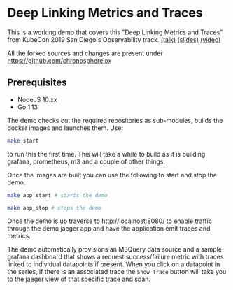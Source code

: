 # Deep Linking Metrics and Traces

This is a working demo that covers this "Deep Linking Metrics and Traces" from KubeCon 2019 San Diego's Observability track. [(talk)](https://kccncna19.sched.com/event/UaXX/deep-linking-metrics-and-traces-with-opentelemetry-openmetrics-and-m3-rob-skillington-chronosphere) [(slides)](https://static.sched.com/hosted_files/kccncna19/2e/Deep%20Linking%20Metrics%20and%20Traces%20with%20OpenTelemetry%2C%20OpenMetrics%2C%20Prometheus%20and%20M3%20%281%29.pdf) [(video)](https://www.youtube.com/watch?v=TzNZIEvhAdA)


All the forked sources and changes are present under https://github.com/chronosphereiox

## Prerequisites

- NodeJS 10.xx
- Go 1.13

The demo checks out the required repositories as sub-modules, builds the docker images and launches
them. Use:
```bash
make start
```
to run this the first time. This will take a while to build as it is building
grafana, prometheus, m3 and a couple of other things.

Once the images are built you can use the following to start and stop the demo.

```bash
make app_start # starts the demo

make app_stop # stops the demo
```

Once the demo is up traverse to http://localhost:8080/ to enable traffic through the demo jaeger app
and have the application emit traces and metrics.

The demo automatically provisions an M3Query data source and a sample grafana dashboard that shows 
a request success/failure metric with traces linked to individual datapoints if present. When you 
click on a datapoint in the series, if there is an associated trace the `Show Trace` button will 
take you to the jaeger view of that specific trace and span.
